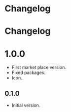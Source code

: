 # Changelog

# Changelog

# 1.0.0
- First market place version.
- Fixed packages.
- Icon.

## 0.1.0
- Initial version.

